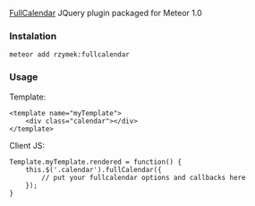 [FullCalendar](http://fullcalendar.io/) JQuery plugin packaged for Meteor 1.0

### Instalation ###

    meteor add rzymek:fullcalendar

### Usage ###
Template:

    <template name="myTemplate">
        <div class="calendar"></div>
    </template>
    
Client JS:

    Template.myTemplate.rendered = function() {
        this.$('.calendar').fullCalendar({
            // put your fullcalendar options and callbacks here
        });
    }
